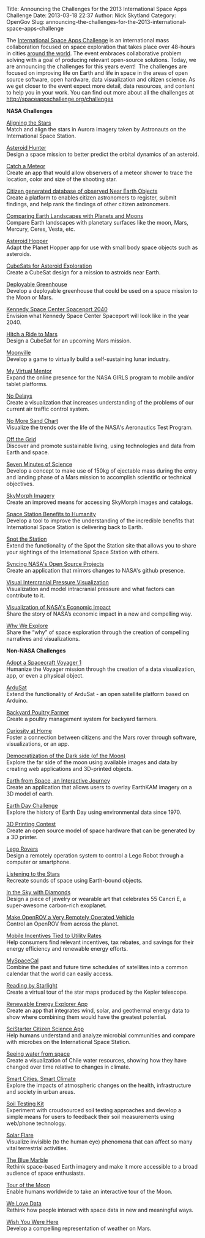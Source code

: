 Title: Announcing the Challenges for the 2013 International Space Apps Challenge
Date: 2013-03-18 22:37
Author: Nick Skytland
Category: OpenGov
Slug: announcing-the-challenges-for-the-2013-international-space-apps-challenge

The [International Space Apps Challenge][] is an international mass
collaboration focused on space exploration that takes place over
48-hours in cities [around the world][]. The event embraces
collaborative problem solving with a goal of producing relevant
open-source solutions. Today, we are announcing the challenges for this
years event!  The challenges are focused on improving life on Earth and
life in space in the areas of open source software, open hardware, data
visualization and citizen science. As we get closer to the event expect
more detail, data resources, and content to help you in your work. You
can find out more about all the challenges at
<http://spaceappschallenge.org/challenges>

**NASA Challenges**

[Aligning the Stars][]  
Match and align the stars in Aurora imagery taken by Astronauts on the
International Space Station.

[Asteroid Hunter][]  
Design a space mission to better predict the orbital dynamics of an
asteroid.

[Catch a Meteor][]  
Create an app that would allow observers of a meteor shower to trace
the location, color and size of the shooting star.

[Citizen generated database of observed Near Earth Objects][]  
Create a platform to enables citizen astronomers to register, submit
findings, and help rank the findings of other citizen astronomers.

[Comparing Earth Landscapes with Planets and Moons][]  
Compare Earth landscapes with planetary surfaces like the moon, Mars,
Mercury, Ceres, Vesta, etc.

[Asteroid Hopper][]  
Adapt the Planet Hopper app for use with small body space objects such
as asteroids.

[CubeSats for Asteroid Exploration][]  
Create a CubeSat design for a mission to astroids near Earth.

[Deployable Greenhouse][]  
Develop a deployable greenhouse that could be used on a space mission
to the Moon or Mars.

[Kennedy Space Center Spaceport 2040][]  
Envision what Kennedy Space Center Spaceport will look like in the year
2040.

[Hitch a Ride to Mars][]  
Design a CubeSat for an upcoming Mars mission.

[Moonville][]  
Develop a game to virtually build a self-sustaining lunar industry.

[My Virtual Mentor][]  
Expand the online presence for the NASA GIRLS program to mobile and/or
tablet platforms.

[No Delays][]  
Create a visualization that increases understanding of the problems of
our current air traffic control system.

[No More Sand Chart][]  
Visualize the trends over the life of the NASA's Aeronautics Test
Program.

[Off the Grid][]  
Discover and promote sustainable living, using technologies and data
from Earth and space.

[Seven Minutes of Science][]  
Develop a concept to make use of 150kg of ejectable mass during the
entry and landing phase of a Mars mission to accomplish scientific or
technical objectives.

[SkyMorph Imagery][]  
Create an improved means for accessing SkyMorph images and catalogs.

[Space Station Benefits to Humanity][]  
Develop a tool to improve the understanding of the incredible benefits
that International Space Station is delivering back to Earth.

[Spot the Station][]  
Extend the functionality of the Spot the Station site that allows you
to share your sightings of the International Space Station with others.

[Syncing NASA's Open Source Projects][]  
Create an application that mirrors changes to NASA's github presence.

[Visual Intercranial Pressure Visualization][]  
Visualization and model intracranial pressure and what factors can
contribute to it.

[Visualization of NASA's Economic Impact][]  
Share the story of NASA’s economic impact in a new and compelling way.

[Why We Explore][]  
Share the “why” of space exploration through the creation of compelling
narratives and visualizations.

**Non-NASA Challenges**

[Adopt a Spacecraft Voyager 1][]  
Humanize the Voyager mission through the creation of a data
visualization, app, or even a physical object.

[ArduSat][]  
Extend the functionality of ArduSat - an open satellite platform based
on Arduino.

[Backyard Poultry Farmer][]  
Create a poultry management system for backyard farmers.

[Curiosity at Home][]  
Foster a connection between citizens and the Mars rover through
software, visualizations, or an app.

[Democratization of the Dark side (of the Moon)][]  
Explore the far side of the moon using available images and data by
creating web applications and 3D-printed objects.

[Earth from Space, an Interactive Journey][]  
Create an application that allows users to overlay EarthKAM imagery on
a 3D model of earth.

[Earth Day Challenge][]  
Explore the history of Earth Day using environmental data since 1970.

[3D Printing Contest][]  
Create an open source model of space hardware that can be generated by
a 3D printer.

[Lego Rovers][]  
Design a remotely operation system to control a Lego Robot through a
computer or smartphone.

[Listening to the Stars][]  
Recreate sounds of space using Earth-bound objects.

[In the Sky with Diamonds][]  
Design a piece of jewelry or wearable art that celebrates 55 Cancri E,
a super-awesome carbon-rich exoplanet.

[Make OpenROV a Very Remotely Operated Vehicle][]  
Control an OpenROV from across the planet.

[Mobile Incentives Tied to Utility Rates][]  
Help consumers find relevant incentives, tax rebates, and savings for
their energy efficiency and renewable energy efforts.

[MySpaceCal][]  
Combine the past and future time schedules of satellites into a common
calendar that the world can easily access.

[Reading by Starlight][]  
Create a virtual tour of the star maps produced by the Kepler
telescope.

[Renewable Energy Explorer App][]  
Create an app that integrates wind, solar, and geothermal energy data
to show where combining them would have the greatest potential.

[SciStarter Citizen Science App][]  
Help humans understand and analyze microbial communities and compare
with microbes on the International Space Station.

[Seeing water from space][]  
Create a visualization of Chile water resources, showing how they have
changed over time relative to changes in climate.

[Smart Cities, Smart Climate][]  
Explore the impacts of atmospheric changes on the health,
infrastructure and society in urban areas.

[Soil Testing Kit][]  
Experiment with croudsourced soil testing approaches and develop a
simple means for users to feedback their soil measurements using
web/phone technology.

[Solar Flare][]  
Visualize invisible (to the human eye) phenomena that can affect so
many vital terrestrial activities.

[The Blue Marble][]  
Rethink space-based Earth imagery and make it more accessible to a
broad audience of space enthusiasts.

[Tour of the Moon][]  
Enable humans worldwide to take an interactive tour of the Moon.

[We Love Data][]  
Rethink how people interact with space data in new and meaningful ways.

[Wish You Were Here][]  
Develop a compelling representation of weather on Mars.

  [International Space Apps Challenge]: http://spaceappschallenge.org
  [around the world]: http://spaceappschallenge.org/locations/
  [Aligning the Stars]: http://spaceappschallenge.org/challenge/aligning-the-stars/
  [Asteroid Hunter]: http://spaceappschallenge.org/challenge/asteroid-hunter/
  [Catch a Meteor]: http://spaceappschallenge.org/challenge/catch-a-meteor-tracker/
  [Citizen generated database of observed Near Earth Objects]: http://spaceappschallenge.org/challenge/citizen-generated-database-near-earth-objects/
  [Comparing Earth Landscapes with Planets and Moons]: http://spaceappschallenge.org/challenge/comparing-earth-landscapes-with-planets-and-moons/
  [Asteroid Hopper]: http://spaceappschallenge.org/challenge/exploring-asteroids-planet-hopper-20/
  [CubeSats for Asteroid Exploration]: http://spaceappschallenge.org/challenge/cubesats-for-asteroid-exploration/
  [Deployable Greenhouse]: http://spaceappschallenge.org/challenge/deployable-greenhouse/
  [Kennedy Space Center Spaceport 2040]: http://spaceappschallenge.org/challenge/envision-kennedy-space-center-spaceport-2040/
  [Hitch a Ride to Mars]: http://spaceappschallenge.org/challenge/hitch-a-ride-to-mars/
  [Moonville]: http://spaceappschallenge.org/challenge/affordable-rapid-bootstrapping-of-space-industry/
  [My Virtual Mentor]: http://spaceappschallenge.org/challenge/my-virtual-mentor/
  [No Delays]: http://spaceappschallenge.org/challenge/no-delays-air-traffic-management/
  [No More Sand Chart]: http://spaceappschallenge.org/challenge/nasa-wind-tunnel-visualization/
  [Off the Grid]: http://spaceappschallenge.org/challenge/off-the-grid/
  [Seven Minutes of Science]: http://spaceappschallenge.org/challenge/seven-minutes-of-science/
  [SkyMorph Imagery]: http://spaceappschallenge.org/challenge/skymorph-imagery-api/
  [Space Station Benefits to Humanity]: http://spaceappschallenge.org/challenge/space-station-benefits-to-humanity/
  [Spot the Station]: http://spaceappschallenge.org/challenge/spot-the-station/
  [Syncing NASA's Open Source Projects]: http://spaceappschallenge.org/challenge/syncing-nasa-open-source-projects/
  [Visual Intercranial Pressure Visualization]: http://spaceappschallenge.org/challenge/seeing-in-space/
  [Visualization of NASA's Economic Impact]: http://spaceappschallenge.org/challenge/how-does-nasa-impact-the-economy/
  [Why We Explore]: http://spaceappschallenge.org/challenge/why-we-explore/
  [Adopt a Spacecraft Voyager 1]: http://spaceappschallenge.org/challenge/adopt-a-spacecraft-voyager/
  [ArduSat]: http://spaceappschallenge.org/challenge/ardusat/
  [Backyard Poultry Farmer]: http://spaceappschallenge.org/challenge/backyard-poultry-farmer/
  [Curiosity at Home]: http://spaceappschallenge.org/challenge/curiosity-at-home/
  [Democratization of the Dark side (of the Moon)]: http://spaceappschallenge.org/challenge/democratization-of-the-dark-side-of-the-moon/
  [Earth from Space, an Interactive Journey]: http://spaceappschallenge.org/challenge/earth-from-space/
  [Earth Day Challenge]: http://spaceappschallenge.org/challenge/earth-day-challenge/
  [3D Printing Contest]: http://spaceappschallenge.org/challenge/esa-3d-printing-contest/
  [Lego Rovers]: http://spaceappschallenge.org/challenge/lego-rovers/
  [Listening to the Stars]: http://spaceappschallenge.org/challenge/listening-to-the-stars/
  [In the Sky with Diamonds]: http://spaceappschallenge.org/challenge/in-the-sky-with-diamonds/
  [Make OpenROV a Very Remotely Operated Vehicle]: http://spaceappschallenge.org/challenge/open-rov/
  [Mobile Incentives Tied to Utility Rates]: http://spaceappschallenge.org/challenge/mobile-incentives-tied-to-utility-rates/
  [MySpaceCal]: http://spaceappschallenge.org/challenge/my-space-cal/
  [Reading by Starlight]: http://spaceappschallenge.org/challenge/reading-by-starlight/
  [Renewable Energy Explorer App]: http://spaceappschallenge.org/challenge/renewable-energy-explorer/
  [SciStarter Citizen Science App]: http://spaceappschallenge.org/challenge/scistarter-citizen-science/
  [Seeing water from space]: http://spaceappschallenge.org/challenge/seeing-water-from-space/
  [Smart Cities, Smart Climate]: http://spaceappschallenge.org/challenge/smart-cities-smart-climate/
  [Soil Testing Kit]: http://spaceappschallenge.org/challenge/soil-testing-kit/
  [Solar Flare]: http://spaceappschallenge.org/challenge/solar-flare/
  [The Blue Marble]: http://spaceappschallenge.org/challenge/the-blue-marble/
  [Tour of the Moon]: http://spaceappschallenge.org/challenge/tour-of-the-moon/
  [We Love Data]: http://spaceappschallenge.org/challenge/we-love-data/
  [Wish You Were Here]: http://spaceappschallenge.org/challenge/wish-you-were-here/
